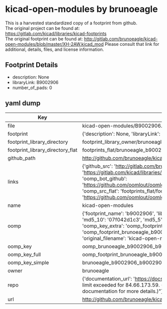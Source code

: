 # kicad-open-modules by brunoeagle  
This is a harvested standardized copy of a footprint from github.  
The original project can be found at:  
https://gitlab.com/kicad/libraries/kicad-footprints  
The original footprint can be found at:
http://gitlab.com/brunoeagle/kicad-open-modules/blob/master/XH-2AW.kicad_mod
Please consult that link for additional, details, files, and license information.  
## Footprint Details
* description: None  
* libraryLink: B9002906  
* number_of_pads: 0  
## yaml dump  
| Key | Value |  
| --- | --- |  
| file | kicad-open-modules/B9002906.kicad_mod |  
| footprint | {'description': None, 'libraryLink': 'B9002906', 'number_of_pads': 0} |  
| footprint_library_directory | footprint_library_owner/brunoeagle_kicad-open-modules |  
| footprint_library_directory_flat | footprints_flat/brunoeagle_b9002906_b9002906/working |  
| github_path | http://github.com/brunoeagle/kicad-open-modules/blob/master/B9002906.kicad_mod |  
| links | {'github_src': 'http://gitlab.com/brunoeagle/kicad-open-modules/blob/master/XH-2AW.kicad_mod', 'github_src_repo': 'https://gitlab.com/kicad/libraries/kicad-footprints', 'oomp_bot': 'footprints/brunoeagle_b9002906_b9002906/working', 'oomp_bot_github': 'https://github.com/oomlout/oomlout_oomp_footprint_bot/tree/main/footprints/brunoeagle_b9002906_b9002906/working', 'oomp_src_flat': 'footprints_flat/footprints_flat/brunoeagle_b9002906_b9002906/working', 'oomp_src_flat_github': 'https://github.com/oomlout/oomlout_oomp_footprint_src/tree/main/footprints_flat/brunoeagle_b9002906_b9002906/working'} |  
| name | kicad-open-modules |  
| oomp | {'footprint_name': 'b9002906', 'library_name': 'b9002906_kicad_mod', 'md5': '07f042d1c346fd6002161f90e6546278', 'md5_10': '07f042d1c3', 'md5_5': '07f04', 'md5_6': '07f042', 'oomp_key': 'oomp_brunoeagle_b9002906_b9002906', 'oomp_key_extra': 'oomp_footprint_brunoeagle_b9002906_b9002906', 'oomp_key_full': 'oomp_footprint_brunoeagle_b9002906_b9002906_07f042', 'oomp_key_simple': 'brunoeagle_b9002906_b9002906', 'original_filename': 'kicad-open-modules/B9002906.kicad_mod', 'owner_name': 'brunoeagle'} |  
| oomp_key | oomp_brunoeagle_b9002906_b9002906 |  
| oomp_key_full | oomp_footprint_brunoeagle_b9002906_b9002906 |  
| oomp_key_simple | brunoeagle_b9002906_b9002906 |  
| owner | brunoeagle |  
| repo | {'documentation_url': 'https://docs.github.com/rest/overview/resources-in-the-rest-api#rate-limiting', 'message': "API rate limit exceeded for 84.66.173.59. (But here's the good news: Authenticated requests get a higher rate limit. Check out the documentation for more details.)"} |  
| url | http://github.com/brunoeagle/kicad-open-modules |  

